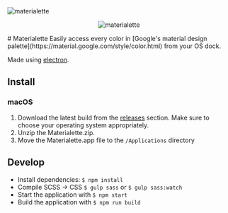 <img src="https://mike-schultz.github.io/materialette/assets/banner.png" alt="materialette" description="Material design">
<p align="center"> <img src="https://mike-schultz.github.io/materialette/assets/demo.gif" alt="materialette" description="Material design"></p>
# Materialette
Easily access every color in [Google's material design palette](https://material.google.com/style/color.html) from your OS dock. 

Made using [electron](http://electron.atom.io/). 

## Install

### macOS
1. Download the latest build from the [releases](https://github.com/mike-schultz/materialette/releases) section. Make sure to choose your operating system appropriately.
2. Unzip the Materialette.zip.
3. Move the Materialette.app file to the `/Applications` directory

## Develop
* Install dependencies: `$ npm install`
* Compile SCSS -> CSS `$ gulp sass` or `$ gulp sass:watch`
* Start the application with `$ npm start `
* Build the application with  `$ npm run build`  

